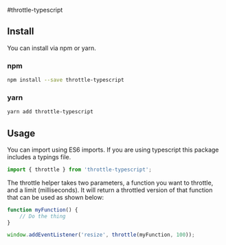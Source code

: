 #throttle-typescript

## Install
You can install via npm or yarn.

### npm
```bash
npm install --save throttle-typescript
```

### yarn
```bash
yarn add throttle-typescript
```

## Usage
You can import using ES6 imports. If you are using typescript this package includes a typings file.
```typescript
import { throttle } from 'throttle-typescript';
```

The throttle helper takes two parameters, a function you want to throttle, and a limit (milliseconds). It will return a throttled version of that function that can be used as shown below:

```javascript
function myFunction() {
	// Do the thing
}

window.addEventListener('resize', throttle(myFunction, 100));
```

